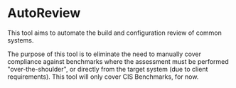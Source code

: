 # AutoReview
This tool aims to automate the build and configuration review of common systems.

The purpose of this tool is to eliminate the need to manually cover compliance against benchmarks where the assessment must be performed "over-the-shoulder", or directly from the target system (due to client requirements). This tool will only cover CIS Benchmarks, for now.
